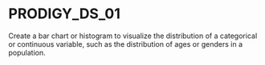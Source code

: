 # PRODIGY_DS_01                                                                                                                                                                                                                
 Create a bar chart or histogram to visualize the distribution of a categorical or continuous variable, such as the distribution of ages or genders in a population.                                                                      
